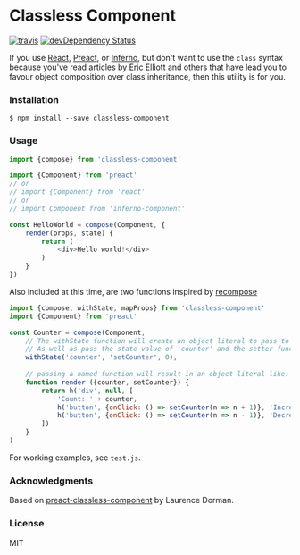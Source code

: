 # Classless Component
[![travis](https://travis-ci.org/staydecent/classless-component.svg?branch=master)](https://travis-ci.org/staydecent/classless-component)
[![devDependency Status](https://david-dm.org/staydecent/classless-component/dev-status.svg?style=flat)](https://david-dm.org/staydecent/classless-component#info=devDependencies)

If you use [React](https://github.com/facebook/react), [Preact](https://github.com/developit/preact), or [Inferno](https://github.com/infernojs/inferno), but don't want to use the `class` syntax because you've read articles by [Eric Elliott](https://medium.com/javascript-scene/a-simple-challenge-to-classical-inheritance-fans-e78c2cf5eead#.a3ako7xx9) and others that have lead you to favour object composition over class inheritance, then this utility is for you. 

### Installation

```
$ npm install --save classless-component
```

### Usage

```js
import {compose} from 'classless-component'

import {Component} from 'preact'
// or
// import {Component} from 'react'
// or
// import Component from 'inferno-component'

const HelloWorld = compose(Component, {
	render(props, state) {
		return (
			<div>Hello world!</div>
		)
	}
})
```

Also included at this time, are two functions inspired by [recompose](https://github.com/acdlite/recompose)

```js
import {compose, withState, mapProps} from 'classless-component'
import {Component} from 'preact'

const Counter = compose(Component,
	// The withState function will create an object literal to pass to `compose`
	// As well as pass the state value of 'counter' and the setter function 'setCounter' to the props object
	withState('counter', 'setCounter', 0),
	
	// passing a named function will result in an object literal like: `{render: render}`
	function render ({counter, setCounter}) {
		return h('div', null, [
			'Count: ' + counter,
			h('button', {onClick: () => setCounter(n => n + 1)}, 'Increment'),
			h('button', {onClick: () => setCounter(n => n - 1)}, 'Decrement')
		])
	}
)
```

For working examples, see `test.js`.

### Acknowledgments

Based on [preact-classless-component](https://github.com/laurencedorman/preact-classless-component) by Laurence Dorman.

### License

MIT 
